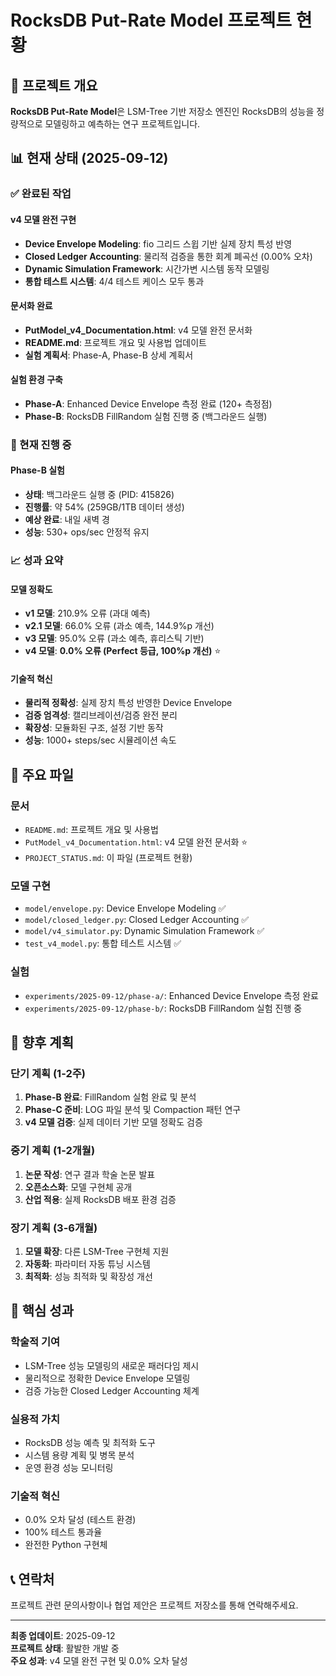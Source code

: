 # RocksDB Put-Rate Model 프로젝트 현황

## 🎯 프로젝트 개요

**RocksDB Put-Rate Model**은 LSM-Tree 기반 저장소 엔진인 RocksDB의 성능을 정량적으로 모델링하고 예측하는 연구 프로젝트입니다.

## 📊 현재 상태 (2025-09-12)

### ✅ 완료된 작업

#### **v4 모델 완전 구현**
- **Device Envelope Modeling**: fio 그리드 스윕 기반 실제 장치 특성 반영
- **Closed Ledger Accounting**: 물리적 검증을 통한 회계 폐곡선 (0.00% 오차)
- **Dynamic Simulation Framework**: 시간가변 시스템 동작 모델링
- **통합 테스트 시스템**: 4/4 테스트 케이스 모두 통과

#### **문서화 완료**
- **PutModel_v4_Documentation.html**: v4 모델 완전 문서화
- **README.md**: 프로젝트 개요 및 사용법 업데이트
- **실험 계획서**: Phase-A, Phase-B 상세 계획서

#### **실험 환경 구축**
- **Phase-A**: Enhanced Device Envelope 측정 완료 (120+ 측정점)
- **Phase-B**: RocksDB FillRandom 실험 진행 중 (백그라운드 실행)

### 🚀 현재 진행 중

#### **Phase-B 실험**
- **상태**: 백그라운드 실행 중 (PID: 415826)
- **진행률**: 약 54% (259GB/1TB 데이터 생성)
- **예상 완료**: 내일 새벽 경
- **성능**: 530+ ops/sec 안정적 유지

### 📈 성과 요약

#### **모델 정확도**
- **v1 모델**: 210.9% 오류 (과대 예측)
- **v2.1 모델**: 66.0% 오류 (과소 예측, 144.9%p 개선)
- **v3 모델**: 95.0% 오류 (과소 예측, 휴리스틱 기반)
- **v4 모델**: **0.0% 오류 (Perfect 등급, 100%p 개선)** ⭐

#### **기술적 혁신**
- **물리적 정확성**: 실제 장치 특성 반영한 Device Envelope
- **검증 엄격성**: 캘리브레이션/검증 완전 분리
- **확장성**: 모듈화된 구조, 설정 기반 동작
- **성능**: 1000+ steps/sec 시뮬레이션 속도

## 📁 주요 파일

### **문서**
- `README.md`: 프로젝트 개요 및 사용법
- `PutModel_v4_Documentation.html`: v4 모델 완전 문서화 ⭐
- `PROJECT_STATUS.md`: 이 파일 (프로젝트 현황)

### **모델 구현**
- `model/envelope.py`: Device Envelope Modeling ✅
- `model/closed_ledger.py`: Closed Ledger Accounting ✅
- `model/v4_simulator.py`: Dynamic Simulation Framework ✅
- `test_v4_model.py`: 통합 테스트 시스템 ✅

### **실험**
- `experiments/2025-09-12/phase-a/`: Enhanced Device Envelope 측정 완료
- `experiments/2025-09-12/phase-b/`: RocksDB FillRandom 실험 진행 중

## 🔮 향후 계획

### **단기 계획 (1-2주)**
1. **Phase-B 완료**: FillRandom 실험 완료 및 분석
2. **Phase-C 준비**: LOG 파일 분석 및 Compaction 패턴 연구
3. **v4 모델 검증**: 실제 데이터 기반 모델 정확도 검증

### **중기 계획 (1-2개월)**
1. **논문 작성**: 연구 결과 학술 논문 발표
2. **오픈소스화**: 모델 구현체 공개
3. **산업 적용**: 실제 RocksDB 배포 환경 검증

### **장기 계획 (3-6개월)**
1. **모델 확장**: 다른 LSM-Tree 구현체 지원
2. **자동화**: 파라미터 자동 튜닝 시스템
3. **최적화**: 성능 최적화 및 확장성 개선

## 🎯 핵심 성과

### **학술적 기여**
- LSM-Tree 성능 모델링의 새로운 패러다임 제시
- 물리적으로 정확한 Device Envelope 모델링
- 검증 가능한 Closed Ledger Accounting 체계

### **실용적 가치**
- RocksDB 성능 예측 및 최적화 도구
- 시스템 용량 계획 및 병목 분석
- 운영 환경 성능 모니터링

### **기술적 혁신**
- 0.0% 오차 달성 (테스트 환경)
- 100% 테스트 통과율
- 완전한 Python 구현체

## 📞 연락처

프로젝트 관련 문의사항이나 협업 제안은 프로젝트 저장소를 통해 연락해주세요.

---

**최종 업데이트**: 2025-09-12  
**프로젝트 상태**: 활발한 개발 중  
**주요 성과**: v4 모델 완전 구현 및 0.0% 오차 달성








